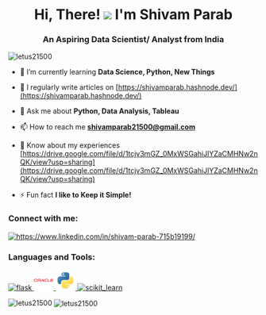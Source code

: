 <h1 align="center">Hi, There! <img src="https://raw.githubusercontent.com/MartinHeinz/MartinHeinz/master/wave.gif" width="60px"> I'm Shivam Parab</h1>
<h3 align="center">An Aspiring Data Scientist/ Analyst from India</h3>

<p align="left"> <img src="https://komarev.com/ghpvc/?username=letus21500&label=Profile%20views&color=0e75b6&style=flat" alt="letus21500" /> </p>

- 🌱 I’m currently learning **Data Science, Python, New Things**

- 📝 I regularly write articles on [https://shivamparab.hashnode.dev/](https://shivamparab.hashnode.dev/)

- 💬 Ask me about **Python, Data Analysis, Tableau**

- 📫 How to reach me **shivamparab21500@gmail.com**

- 📄 Know about my experiences [https://drive.google.com/file/d/1tcjv3mGZ_0MxWSGahiJlYZaCMHNw2nQK/view?usp=sharing](https://drive.google.com/file/d/1tcjv3mGZ_0MxWSGahiJlYZaCMHNw2nQK/view?usp=sharing)

- ⚡ Fun fact **I like to Keep it Simple!**

<h3 align="left">Connect with me:</h3>
<p align="left">
<a href="https://linkedin.com/in/https://www.linkedin.com/in/shivam-parab-715b19199/" target="blank"><img align="center" src="https://raw.githubusercontent.com/rahuldkjain/github-profile-readme-generator/master/src/images/icons/Social/linked-in-alt.svg" alt="https://www.linkedin.com/in/shivam-parab-715b19199/" height="30" width="40" /></a>
</p>

<h3 align="left">Languages and Tools:</h3>
<p align="left"> <a href="https://flask.palletsprojects.com/" target="_blank"> <img src="https://www.vectorlogo.zone/logos/pocoo_flask/pocoo_flask-icon.svg" alt="flask" width="40" height="40"/> </a> <a href="https://www.oracle.com/" target="_blank"> <img src="https://raw.githubusercontent.com/devicons/devicon/master/icons/oracle/oracle-original.svg" alt="oracle" width="40" height="40"/> </a> <a href="https://www.python.org" target="_blank"> <img src="https://raw.githubusercontent.com/devicons/devicon/master/icons/python/python-original.svg" alt="python" width="40" height="40"/> </a> <a href="https://scikit-learn.org/" target="_blank"> <img src="https://upload.wikimedia.org/wikipedia/commons/0/05/Scikit_learn_logo_small.svg" alt="scikit_learn" width="40" height="40"/> </a> </p>

<p><img align="left" src="https://github-readme-stats.vercel.app/api/top-langs?username=letus21500&show_icons=true&locale=en&layout=compact" alt="letus21500" /></p>

<p>&nbsp;<img align="center" src="https://github-readme-stats.vercel.app/api?username=letus21500&show_icons=true&locale=en" alt="letus21500" /></p>
